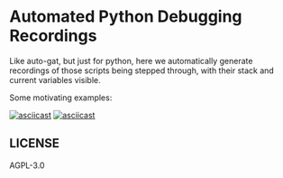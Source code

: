 # Automated Python Debugging Recordings

Like auto-gat, but just for python, here we automatically generate recordings of those scripts being stepped through, with their stack and current variables visible.

Some motivating examples:

[![asciicast](https://asciinema.org/a/523171.svg)](https://asciinema.org/a/523171)
[![asciicast](https://asciinema.org/a/523172.svg)](https://asciinema.org/a/523172)


## LICENSE

AGPL-3.0
